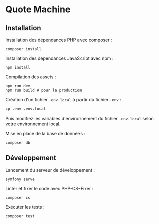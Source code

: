 # Quote Machine

## Installation

Installation des dépendances PHP avec composer :

```shell
composer install
```

Installation des dépendances JavaScript avec npm :

```shell
npm install
```

Compilation des assets :

```shell
npm run dev
npm run build # pour la production
```

Création d'un fichier `.env.local` à partir du fichier `.env` :

```shell
cp .env .env.local
```

Puis modifiez les variables d'environnement du fichier `.env.local` selon votre environnement local.

Mise en place de la base de données :

```shell
composer db
```

## Développement

Lancement du serveur de développement :

```shell
symfony serve
```

Linter et fixer le code avec PHP-CS-Fixer :

```shell
composer cs
```

Exécuter les tests :

```shell
composer test
```
